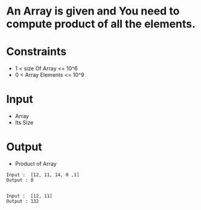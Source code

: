 # An Array is given and You need to compute product of all the elements.

# Constraints

- 1 < size Of Array <= 10^6
- 0 < Array Elements <= 10^9

# Input

- Array
- Its Size

# Output

- Product of Array

```
Input :  [12, 11, 14, 0 ,1]
Output : 0


Input :  [12, 11]
Output : 132
```


